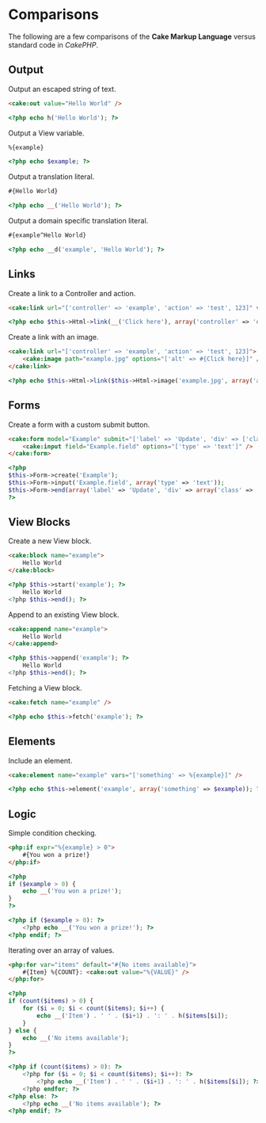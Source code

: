 Comparisons
===========

The following are a few comparisons of the **Cake Markup Language** versus standard code in *CakePHP*.

Output
------

Output an escaped string of text.

```html
<cake:out value="Hello World" />
```

```php
<?php echo h('Hello World'); ?>
```

Output a View variable.

```html
%{example}
```

```php
<?php echo $example; ?>
```

Output a translation literal.

```html
#{Hello World}
```

```php
<?php echo __('Hello World'); ?>
```

Output a domain specific translation literal.

```html
#{example^Hello World}
```

```php
<?php echo __d('example', 'Hello World'); ?>
```

Links
-----

Create a link to a Controller and action.

```html
<cake:link url="['controller' => 'example', 'action' => 'test', 123]" value="#{Click here}" />
```

```php
<?php echo $this->Html->link(__('Click here'), array('controller' => 'example', 'action' => 'test', 123)); ?>
```

Create a link with an image.

```html
<cake:link url="['controller' => 'example', 'action' => 'test', 123]">
	<cake:image path="example.jpg" options="['alt' => #{Click here}]" />
</cake:link>
```

```php
<?php echo $this->Html->link($this->Html->image('example.jpg', array('alt' => __('Click here'))), array('controller' => 'example', 'action' => 'test', 123)); ?>
```

Forms
-----

Create a form with a custom submit button.

```html
<cake:form model="Example" submit="['label' => 'Update', 'div' => ['class' => 'glass-pill']]">
	<cake:input field="Example.field" options="['type' => 'text']" />
</cake:form>
```

```php
<?php
$this->Form->create('Example');
$this->Form->input('Example.field', array('type' => 'text'));
$this->Form->end(array('label' => 'Update', 'div' => array('class' => 'glass-pill')));
?>
```

View Blocks
-----------

Create a new View block.

```html
<cake:block name="example">
	Hello World
</cake:block>
```

```php
<?php $this->start('example'); ?>
	Hello World
<?php $this->end(); ?>
```

Append to an existing View block.

```html
<cake:append name="example">
	Hello World
</cake:append>
```

```php
<?php $this->append('example'); ?>
	Hello World
<?php $this->end(); ?>
```

Fetching a View block.

```html
<cake:fetch name="example" />
```

```php
<?php echo $this->fetch('example'); ?>
```

Elements
--------

Include an element.

```html
<cake:element name="example" vars="['something' => %{example}]" />
```

```php
<?php echo $this->element('example', array('something' => $example)); ?>
```

Logic
-----

Simple condition checking.

```html
<php:if expr="%{example} > 0">
	#{You won a prize!}
</php:if>
```

```php
<?php
if ($example > 0) {
	echo __('You won a prize!');
}
?>
```

```php
<?php if ($example > 0): ?>
	<?php echo __('You won a prize!'); ?>
<?php endif; ?>
```

Iterating over an array of values.

```html
<php:for var="items" default="#{No items available}">
	#{Item} %{COUNT}: <cake:out value="%{VALUE}" />
</php:for>
```

```php
<?php
if (count($items) > 0) {
	for ($i = 0; $i < count($items); $i++) {
		echo __('Item') . ' ' . ($i+1) . ': ' . h($items[$i]);
	}
} else {
	echo __('No items available');
}
?>
```

```php
<?php if (count($items) > 0): ?>
	<?php for ($i = 0; $i < count($items); $i++): ?>
		<?php echo __('Item') . ' ' . ($i+1) . ': ' . h($items[$i]); ?>
	<?php endfor; ?>
<?php else: ?>
	<?php echo __('No items available'); ?>
<?php endif; ?>
```

